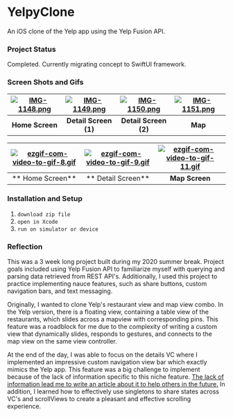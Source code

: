 # YelpyClone

An iOS clone of the Yelp app using the Yelp Fusion API.

### Project Status
Completed. Currently migrating concept to SwiftUI framework.

### Screen Shots and Gifs


| [![IMG-1148.png](https://i.postimg.cc/rpF0XZwM/IMG-1148.png)](https://postimg.cc/MnNK1DBF) | [![IMG-1149.png](https://i.postimg.cc/JhGr5fhD/IMG-1149.png)](https://postimg.cc/NyvvgPmB) | [![IMG-1150.png](https://i.postimg.cc/bJZZdGn5/IMG-1150.png)](https://postimg.cc/r0LVPwQG) | [![IMG-1151.png](https://i.postimg.cc/T2mPSvJn/IMG-1151.png)](https://postimg.cc/WtNjFKK4) |
|:------------------------------------------------------------------------------------------:|:------------------------------------------------------------------------------------------:|:------------------------------------------------------------------------------------------:|:------------------------------------------------------------------------------------------:|
|                                      **Home Screen**                                       |                                    **Detail Screen (1)**                                    |                                    **Detail Screen (2)**                                    |                                          **Map**                                           |





| [![ezgif-com-video-to-gif-8.gif](https://i.postimg.cc/ZYrdNd2k/ezgif-com-video-to-gif-8.gif)](https://postimg.cc/4nxykmXw) | [![ezgif-com-video-to-gif-9.gif](https://i.postimg.cc/VLZL0sfQ/ezgif-com-video-to-gif-9.gif)](https://postimg.cc/0bmqLsKc) | [![ezgif-com-video-to-gif-11.gif](https://i.postimg.cc/W4LV0hxK/ezgif-com-video-to-gif-11.gif)](https://postimg.cc/NK4Zcfs7) |
|:--------------------------------------------------------------------------------------------------------------------------:|:--------------------------------------------------------------------------------------------------------------------------:|:----------------------------------------------------------------------------------------------------------------------------:|
|                                                      ** Home Screen**                                                      |                                                     ** Detail Screen**                                                     |                                                        **Map Screen**                                                        |

### Installation and Setup
1. `download zip file`
2. `open in Xcode`
3. `run on simulator or device`

### Reflection
This was a 3 week long project built during my 2020 summer break. Project goals included using Yelp Fusion API to familiarize myself with querying and parsing data retrieved from REST API's. Additionally, I used this project to practice implementing nauce features, such as share buttons, custom navigation bars, and text messaging.

Originally, I wanted to clone Yelp's restaurant view and map view combo. In the Yelp version, there is a floating view, containing a table view of the restaurants, which slides across a mapview with corresponding pins. This feature was a roadblock for me due to the complexity of writing a custom view that dynamically slides, responds to gestures, and connects to the map view on the same view controller.

At the end of the day, I was able to focus on the details VC where I implemented an impressive custom navigation view bar which exactly mimics the Yelp app. This feature was a big challenge to implement because of the lack of information specific to this niche feature. [The lack of information lead me to write an article about it to help others in the future.](https://medium.com/me/stats/post/3c887160b309) In addition, I learned how to effectively use singletons to share states across VC's and scrollViews to create a pleasant and effective scrolling experience.
